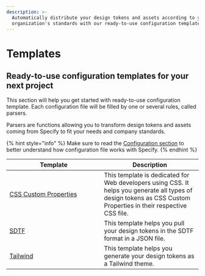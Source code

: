 ```yaml
---
description: >-
  Automatically distribute your design tokens and assets according to your
  organization's standards with our ready-to-use configuration templates.
---
```


# Templates

## Ready-to-use configuration templates for your next project

This section will help you get started with ready-to-use configuration template. Each configuration file will be filled by one or several rules, called parsers.&#x20;

Parsers are functions allowing you to transform design tokens and assets coming from Specify to fit your needs and company standards.

{% hint style="info" %}
Make sure to read the [Configuration section](../cli.md) to better understand how configuration file works with Specify.
{% endhint %}

<table><thead><tr><th width="232">Template</th><th>Description </th></tr></thead><tbody><tr><td><a href="css-custom-properties.md">CSS Custom Properties</a></td><td>This template is dedicated for Web developers using CSS. It helps you generate all types of design tokens as CSS Custom Properties in their respective CSS file.</td></tr><tr><td><a href="sdtf.md">SDTF</a></td><td>This template helps you pull your design tokens in the SDTF format in a JSON file.</td></tr><tr><td><a href="tailwind.md">Tailwind</a></td><td>This template helps you generate your design tokens as a Tailwind theme.</td></tr></tbody></table>
